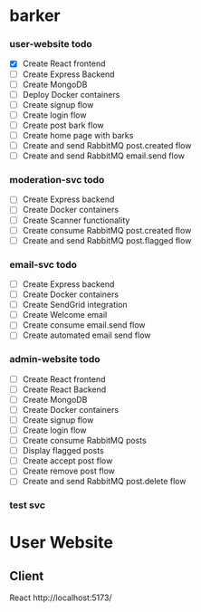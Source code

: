 # barker

### user-website todo

- [x] Create React frontend
- [ ] Create Express Backend
- [ ] Create MongoDB
- [ ] Deploy Docker containers
- [ ] Create signup flow
- [ ] Create login flow
- [ ] Create post bark flow
- [ ] Create home page with barks
- [ ] Create and send RabbitMQ post.created flow
- [ ] Create and send RabbitMQ email.send flow

### moderation-svc todo

- [ ] Create Express backend
- [ ] Create Docker containers
- [ ] Create Scanner functionality
- [ ] Create consume RabbitMQ post.created flow
- [ ] Create and send RabbitMQ post.flagged flow

### email-svc todo

- [ ] Create Express backend
- [ ] Create Docker containers
- [ ] Create SendGrid integration
- [ ] Create Welcome email
- [ ] Create consume email.send flow
- [ ] Create automated email send flow

### admin-website todo

- [ ] Create React frontend
- [ ] Create React Backend
- [ ] Create MongoDB
- [ ] Create Docker containers
- [ ] Create signup flow
- [ ] Create login flow
- [ ] Create consume RabbitMQ posts
- [ ] Display flagged posts
- [ ] Create accept post flow
- [ ] Create remove post flow
- [ ] Create and send RabbitMQ post.delete flow

### test svc

# User Website

## Client

React
http://localhost:5173/
